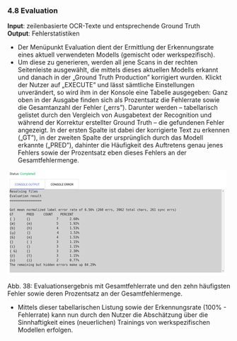 ### 4.8	Evaluation

**Input**: zeilenbasierte OCR-Texte und entsprechende Ground Truth  
**Output**: Fehlerstatistiken  

- Der Menüpunkt Evaluation dient der Ermittlung der Erkennungsrate eines aktuell verwendeten Modells (gemischt oder werkspezifisch).
- Um diese zu generieren, werden all jene Scans in der rechten Seitenleiste ausgewählt, die mittels dieses aktuellen Modells erkannt und danach in der „Ground Truth Production” korrigiert wurden. Klickt der Nutzer auf „EXECUTE” und lässt sämtliche Einstellungen unverändert, so wird ihm in der Konsole eine Tabelle ausgegeben: Ganz oben in der Ausgabe finden sich als Prozentsatz die Fehlerrate sowie die Gesamtanzahl der Fehler („errs”). Darunter werden – tabellarisch gelistet durch den Vergleich von Ausgabetext der Recognition und während der Korrektur erstellter Ground Truth – die gefundenen Fehler angezeigt. In der ersten Spalte ist dabei der korrigierte Text zu erkennen („GT”), in der zweiten Spalte der ursprünglich durch das Modell erkannte („PRED”), dahinter die Häufigkeit des Auftretens genau jenes Fehlers sowie der Prozentsatz eben dieses Fehlers an der Gesamtfehlermenge.


![Abb38.png](/docs/.vuepress/public/images/Abb38.png)

Abb. 38: Evaluationsergebnis mit Gesamtfehlerrate und den zehn häufigsten Fehler sowie deren Prozentsatz an der Gesamtfehlermenge.



- Mittels dieser tabellarischen Listung sowie der Erkennungsrate (100% - Fehlerrate) kann nun durch den Nutzer die Abschätzung über die Sinnhaftigkeit eines (neuerlichen) Trainings von werkspezifischen Modellen erfolgen.

